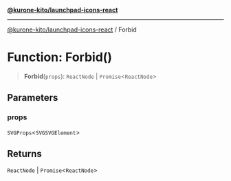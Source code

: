 [**@kurone-kito/launchpad-icons-react**](../README.md)

***

[@kurone-kito/launchpad-icons-react](../globals.md) / Forbid

# Function: Forbid()

> **Forbid**(`props`): `ReactNode` \| `Promise`\<`ReactNode`\>

## Parameters

### props

`SVGProps`\<`SVGSVGElement`\>

## Returns

`ReactNode` \| `Promise`\<`ReactNode`\>
